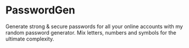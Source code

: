 # PasswordGen
Generate strong &amp; secure passwords for all your online accounts with my random password generator. Mix letters, numbers and symbols for the ultimate complexity.

